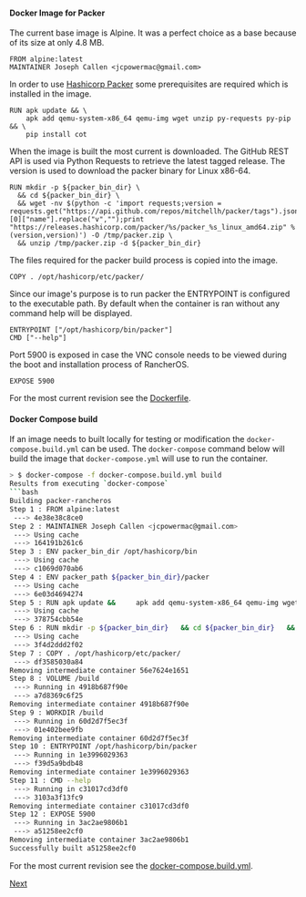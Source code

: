 #### Docker Image for Packer

The current base image is Alpine.  It was a perfect choice as a base because of its size at only 4.8 MB.
```
FROM alpine:latest
MAINTAINER Joseph Callen <jcpowermac@gmail.com>
```
In order to use [Hashicorp Packer](http://packer.io) some prerequisites are required which is installed in the image.

```
RUN apk update && \
    apk add qemu-system-x86_64 qemu-img wget unzip py-requests py-pip && \
    pip install cot
```
When the image is built the most current is downloaded.  The GitHub REST API is used via Python Requests to retrieve the latest tagged release.  The version is used to download the packer binary for Linux x86-64.

```
RUN mkdir -p ${packer_bin_dir} \
  && cd ${packer_bin_dir} \
  && wget -nv $(python -c 'import requests;version = requests.get("https://api.github.com/repos/mitchellh/packer/tags").json()[0]["name"].replace("v","");print "https://releases.hashicorp.com/packer/%s/packer_%s_linux_amd64.zip" % (version,version)') -O /tmp/packer.zip \
  && unzip /tmp/packer.zip -d ${packer_bin_dir}
```
The files required for the packer build process is copied into the image.
```
COPY . /opt/hashicorp/etc/packer/
```
Since our image's purpose is to run packer the ENTRYPOINT is configured to the executable path.  By default when the container is ran without any command help will be displayed.
```
ENTRYPOINT ["/opt/hashicorp/bin/packer"]
CMD ["--help"]
```

Port 5900 is exposed in case the VNC console needs to be viewed during the boot and installation process of RancherOS.
```
EXPOSE 5900
```
For the most current revision see the [Dockerfile](../rancheros/Dockerfile).

#### Docker Compose build

If an image needs to built locally for testing or modification the `docker-compose.build.yml` can be used.
The `docker-compose` command below will build the image that `docker-compose.yml` will use to run the container.
```bash
> $ docker-compose -f docker-compose.build.yml build                                                                                                                                                                              ```
Results from executing `docker-compose`
```bash
Building packer-rancheros
Step 1 : FROM alpine:latest
 ---> 4e38e38c8ce0
Step 2 : MAINTAINER Joseph Callen <jcpowermac@gmail.com>
 ---> Using cache
 ---> 164191b261c6
Step 3 : ENV packer_bin_dir /opt/hashicorp/bin
 ---> Using cache
 ---> c1069d070ab6
Step 4 : ENV packer_path ${packer_bin_dir}/packer
 ---> Using cache
 ---> 6e03d4694274
Step 5 : RUN apk update &&     apk add qemu-system-x86_64 qemu-img wget unzip py-requests py-pip &&     pip install cot
 ---> Using cache
 ---> 378754cbb54e
Step 6 : RUN mkdir -p ${packer_bin_dir}   && cd ${packer_bin_dir}   && wget -nv $(python -c 'import requests;version = requests.get("https://api.github.com/repos/mitchellh/packer/tags").json()[0]["name"].replace("v","");print "https://releases.hashicorp.com/packer/%s/packer_%s_linux_amd64.zip" % (version,version)') -O /tmp/packer.zip   && unzip /tmp/packer.zip -d ${packer_bin_dir}
 ---> Using cache
 ---> 3f4d2ddd2f02
Step 7 : COPY . /opt/hashicorp/etc/packer/
 ---> df3585030a84
Removing intermediate container 56e7624e1651
Step 8 : VOLUME /build
 ---> Running in 4918b687f90e
 ---> a7d8369c6f25
Removing intermediate container 4918b687f90e
Step 9 : WORKDIR /build
 ---> Running in 60d2d7f5ec3f
 ---> 01e402bee9fb
Removing intermediate container 60d2d7f5ec3f
Step 10 : ENTRYPOINT /opt/hashicorp/bin/packer
 ---> Running in 1e3996029363
 ---> f39d5a9bdb48
Removing intermediate container 1e3996029363
Step 11 : CMD --help
 ---> Running in c31017cd3df0
 ---> 3103a3f13fc9
Removing intermediate container c31017cd3df0
Step 12 : EXPOSE 5900
 ---> Running in 3ac2ae9806b1
 ---> a51258ee2cf0
Removing intermediate container 3ac2ae9806b1
Successfully built a51258ee2cf0
```

For the most current revision see the [docker-compose.build.yml](../rancheros/docker-compose.build.yml).

[Next](03_packer_config.md)
